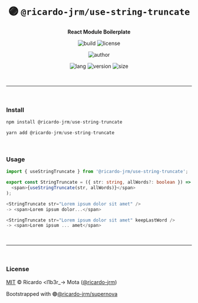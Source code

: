 <div align="center">

# 🟣 `@ricardo-jrm/use-string-truncate`

<b>React Module Boilerplate</b>

![build](https://img.shields.io/github/workflow/status/ricardo-jrm/use-string-truncate/Continuous%20Integration?style=for-the-badge)
![license](https://img.shields.io/github/license/ricardo-jrm/use-string-truncate?style=for-the-badge)

![author](<https://img.shields.io/badge/Author-Ricardo%20%3Cl1b3r__--%3E%20Mota%20(%40ricardo--jrm)-orange?style=for-the-badge>)

![lang](https://img.shields.io/github/languages/top/ricardo-jrm/use-string-truncate?style=for-the-badge)
![version](https://img.shields.io/npm/v/@ricardo-jrm/use-string-truncate?style=for-the-badge)
![size](https://img.shields.io/bundlephobia/min/@ricardo-jrm/use-string-truncate?style=for-the-badge)

</div>

<br />

---

<br />

### <b>Install</b>

```ts
npm install @ricardo-jrm/use-string-truncate

yarn add @ricardo-jrm/use-string-truncate
```

<br />

### <b>Usage</b>

```ts
import { useStringTruncate } from '@ricardo-jrm/use-string-truncate';

export const StringTruncate = ({ str: string, allWords?: boolean }) => (
  <span>{useStringTruncate(str, allWords)}</span>
);

<StringTruncate str="Lorem ipsum dolor sit amet" />
-> <span>Lorem ipsum dolor...</span>

<StringTruncate str="Lorem ipsum dolor sit amet" keepLastWord />
-> <span>Lorem ipsum ... amet</span>
```

<br />

---

<br />

### <b>License</b>

[MIT](https://github.com/ricardo-jrm/use-string-truncate/blob/main/LICENSE) © Ricardo <l1b3r\_-> Mota ([@ricardo-jrm](https://github.com/ricardo-jrm))

Bootstrapped with 🟣[@ricardo-jrm/supernova](https://github.com/ricardo-jrm/supernova)

<br />

